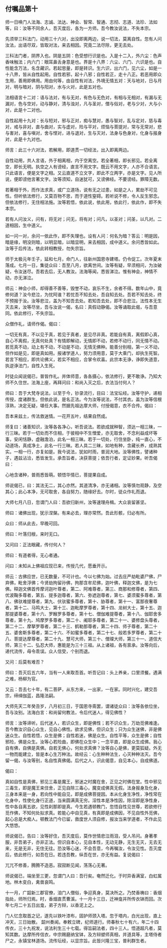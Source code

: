 ## 付嘱品第十

师一日唤门人法海、志诚、法达、神会、智常、智通、志彻、志道、法珍、法如等，曰：汝等不同余人，吾灭度后，各为一方师。吾今教汝说法，不失本宗。

先须举三科法门，动用三十六对，出没即离两边，说一切法，莫离自性。忽有人问汝法，出语尽双，皆取对法，来去相因。究竟二法尽除，更无去处。

三科法门者，阴界入也。阴是五阴：色受想行识是也。入是十二入，外六尘：色声香味触法；内六门：眼耳鼻舌身意是也。界是十八界：六尘、六门、六识是也。自性能含万法，名含藏识。若起思量，即是转识。生六识，出六门，见六尘，如是一十八界，皆从自性起用。自性若邪，起十八邪；自性若正，走十八正。若恶用即众生用，善用即佛用。用由何等，由自性有对法，外境无情五对：天与地对，日与月对，明与暗对，阴与阳对，水与火对，此是五对也。

法相语言十二对：语与法对，有与无对，有色与无色对，有相与无相对，有漏与无漏对，色与空对，动与静对，清与浊对，凡与圣对，僧与俗对，老与少对，大与小对，此是十二对也。

自性起用十九对：长与短对，邪与正对，痴与慧对，愚与智对，乱与定对，慈与毒对，戒与非对，直与曲对，实与虚对，险与平对，烦恼与菩提对，常与无常对，悲与害对，喜与嗔对，舍与悭对，进与退对，生与灭对，法身与色身对，化身与报身对，此是十九对也。


师言：此三十六对法，若解用，即道贯一切经法，出入即离两边。


自性动用，共人言语，外于相离相，内于空离空。若全著相，即长邪见。若全离空，即长无明。执空之人有谤经，直言不用文字。既云不用文字，人亦不合语言。只此语言，便是文字之相。又云直道不立文字，即此不立两字，亦是文字。见人所说，便即谤他言著文字。汝等须知，自迷犹可，又谤佛经。不要谤经。罪障无数。

若著相于外，而作法求真，或广立道场，说有无之过患，如是之人，累劫不可见性。但听依法修行，又莫百物不思，而于道性窒碍。若听说不修，令人反生邪念。但依法修行，无住相法施。汝等若悟，依此说，依此用，依此行，依此作，即不失本宗。

若有人问汝义，问有，将无对；问无，将有对；问凡，以圣对；问圣，以凡对。二道相因，生中道义。

如一问一对，余问一依此作，即不失理也。设有人问：何名为暗？答云：明是因，暗是缘，明没则暗，以明显暗，以暗显明，来去相因，成中道义。余问悉皆如此。汝等于后传法，依此转相教授，勿失宗旨。

师于太极元年壬子，延和七月，命门人，往新州国恩寺建塔。仍令促工。次年夏末落成。七月一日，集徒众曰：吾至八月，欲离世间。汝等有疑，早须相问，为汝破疑，令汝迷尽。吾若去后，无人教汝。法海等闻，悉皆涕泣。惟有神会，神情不动，亦无涕泣。

师云：神会小师，却得善不善等，毁誉不动，哀乐不生，余者不得。数年山中，竟修何道？汝今悲泣，为忧阿谁？若忧吾不知去处，吾自知去处。吾若不知去处，终不预报于汝。汝等悲泣，盖为不知吾去处。若知吾去处，即不合悲泣。法性本无生灭去来，汝等尽坐，吾与汝说一偈，名曰：真假动静偈。汝等诵取此偈，与吾意同。依此修行，不失宗旨。


众僧作礼，请师作偈。偈曰：


一切无有真，不以见于真，若见于真者，是见尽非真。若能自有真，离假即心真，自心不离假，无真何处真？有情即解动，无情即不动，若修不动行，同无情不动。若觅真不动，动上有不动，不动是不动，无情无佛种。能善分别相，第一义不动，但作如是见，即是真如用。报诸学道人，努力须用意，莫于大乘门，却执生死智。若言下相应，即共论佛义，若实不相应，合掌令欢喜。此宗本无诤，诤即失道意，执逆诤法门，自性入生死。


时徒众闻说偈已，普皆作礼。并体师意，各各摄心，依法修行，更不敢诤。乃知大师不久住世。法海上座，再拜问曰：和尚入灭之后，衣法当付何人？

师曰：吾于大梵寺说法，以至于今，钞录流行，目曰：法宝坛经。汝等守护，递相传授，度诸群生。但依此说，是名正法。今为汝等说法，不付其衣。盖为汝等信根淳熟，决定无疑，堪任大事。然据先祖达摩大师，付授偈意，衣不合传。偈曰：

吾本来兹土，传法救迷情。一花开五叶，结果自然成。

师复曰：诸善知识，汝等各各净心，听吾说法。若欲成就种智，须达一相三昧，一行三昧。若于一切处而不住相，于彼相中不生憎爱，亦无取舍，不念利益成坏等事，安闲恬静，虚融澹泊，此名一相三昧。若于一切处，行住坐卧，纯一直心，不动道场，真成净土，此名一行三昧。若人具二三昧，如地有种，含藏长养，成熟其实。一相一行，亦复如是。我今说法，犹如时雨，普润大地。汝等佛性，譬诸种子，遇兹沾洽，悉皆发生。承吾旨者，决获菩提；依吾行者，定证妙果。听吾偈曰：

心地含诸种，普雨悉皆萌。顿悟华情已，菩提果自成。

师说偈已，曰：其法无二，其心亦然。其道清净，亦无诸相。汝等慎勿观静，及空其心；此心本净，无可取舍，各自努力，随缘好去。尔时，徒众作礼而退。

大师七月八日，忽谓门人曰：吾欲归新州，汝等速理舟楫。大众哀留甚坚。

师曰：诸佛出现，犹示涅槃。有来必去，理亦常然。吾此形骸，归必有所。

众曰：师从此去，早晚可回。

师曰：叶落归根，来时无口。

又问曰：正法眼藏，传付何人？

师曰：有道者得，无心者通。

问曰：未知从上佛祖应现已来，传授几代，愿垂开示。

师云：古佛应世，已无数量，不可计也。今以七佛为始。过去庄严劫毗婆尸佛，尸弃佛，毗舍浮佛；今贤劫拘留孙佛，拘那含牟尼佛，迦叶佛，释迦文佛，是为七佛。释迦文佛首传摩诃迦叶尊者，第二、阿难尊者，第三、商那和修尊者，第四、优波鞠多尊者，第五、提多迦尊者，第六、弥遮迦尊者，第七、婆须蜜多尊者，第八、佛驮难提尊者，第九、伏驮蜜多尊者，第十、胁尊者，第十一、富那夜奢尊者，第十二、马鸣大士，第十三、迦毗摩罗尊者，第十四、龙树大士，第十五、迦那提婆尊者，第十六、罗睺罗多尊者，第十七、僧伽难提尊者，第十八、伽耶舍多尊者，第十九、鸠摩罗多尊者，第二十、阇耶多尊者，第二十一、婆修盘头尊者，第二十二、摩拏罗尊者，第二十三、鹤勒那尊者，第二十四、师子尊者，第二十五、婆舍斯多尊者，第二十六、不如蜜多尊者，第二十七、般若多罗尊者，第二十八、菩提达摩尊者，第二十九、慧可大师，第三十、僧璨大师，第三十一、道信大师，第三十二、弘忍大师，惠能是为三十三祖。从上诸祖，各有禀承。汝等向后，递代流传，毋令乖误。众人信受，个别而退。

又问：后莫有难否？

师曰：吾灭后五六年，当有一人来取吾首。听吾记曰：头上养亲，口里须餐。遇满之难，杨柳为官。


又云：吾去七十年，有二菩萨，从东方来，一出家，一在家。同时兴化，建交吾宗，缔缉伽蓝，昌隆法嗣。


大师先天二年癸丑岁，八月初三日，于国恩寺斋罢，谓诸徒众曰：汝等各依位坐，吾与汝别。法海白言：和尚留何教法，令后代迷人，得见佛性？

师言：汝等谛听。后代迷人，若识众生，即是佛性；若不识众生，万劫觅佛难逢。吾今教汝识自心众生，见自心佛性。欲求见佛，但识众生；只为众生迷佛，非是佛迷众生。自性若悟，众生是佛；自性若迷，佛是众生。自性平等，众生是佛；自性邪险，佛是众生。汝等心若险曲，即佛在众生中；一念平直，即是众生成佛。我心自有佛，自佛是真佛。自若无佛心，何处求真佛？汝等自心是佛，更莫狐疑。外无一物而能建立，皆是本心生万种法。故经云：心生种种法生，心灭种种法灭。吾今留一偈，与汝等别，名自性真佛偈。后代之人，识此偈意，自见本心，自成佛道。


偈曰：


真如自性是真佛，邪见三毒是魔王，邪迷之时魔在舍，正见之时佛在堂。性中邪见三毒生，即是魔王来住舍，正见自除三毒心，魔变成佛真无假。法身报身及化身，三身本来是一身，若向性中能自见，即是成佛菩提因。本从化身生净性，净性常在化身中，性使化身行正道，当来圆满真无穷。淫性本是净性因，除淫即是净性身，性中各自离五欲，见性刹那即是真。今生若遇顿教门，忽悟自性见世尊，若欲修行觅作佛，不知何处拟求真。若能心中自见真，有真即是成佛因，不见自性外觅佛，起心总是大痴人。顿教法门今已留，救度世人须自修，报汝当来学道者，不作此见大悠悠。

师说偈已，告曰：汝等好住，吾灭度后，莫作世情悲泣雨泪，受人吊问。身著孝服，非吾弟子，亦非正法。但识自本心，见自本性，无动无静，无生无灭，无去无来，无是无非，无住无往。恐汝等心迷，不会吾意，今再嘱汝，令汝见性。吾灭度后，依此修行，如吾在日。若违吾教，纵吾在世，亦无有益。复说偈曰：

兀兀不修善，腾腾不造恶。寂寂断见闻，荡荡心无著。

师说偈已，端坐至三更，忽谓门人曰：吾行矣。奄然迁化。于时异香满室，白虹属地。林木变白，禽兽哀鸣。

十一月，广韶新三郡官僚，洎门人僧俗，争迎真身，莫决所之。乃焚香祷曰：香烟指处，师所归焉。时，香烟直贯曹溪。十一月十三日，迁神龛并所传衣钵而回。次年七月二十五日出龛，弟子方辩，以香泥上之。

门人忆念取首之记，遂先以铁叶漆布，固护师颈入塔。忽于塔内，白光出现，直上冲天，三日始散。
韶州奏闻。奉敕立碑，纪师道行。师春秋七十有六，年二十四传衣，三十九祝发，说法利生三十七载。得旨嗣法者，四十三人。悟道超凡者，莫知其数。达摩所传信衣，中宗赐磨纳宝钵，及方辩塑师真相，并道具等，主塔侍者尸之，永镇宝林道场。流传坛经，以显宗旨。此皆兴隆三宝，普利群生者。